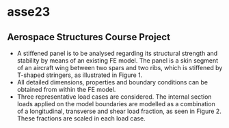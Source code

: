 # asse23
## Aerospace Structures Course Project
- A stiffened panel is to be analysed regarding its structural strength and stability by means of an existing FE model. The panel is a skin segment of an aircraft wing between two spars and two ribs, which is stiffened by T-shaped stringers, as illustrated in Figure 1.
- All detailed dimensions, properties and boundary conditions can be obtained from within the FE model.
- Three representative load cases are considered. The internal section loads applied on the model boundaries are modelled as a combination of a longitudinal, transverse and shear load fraction, as seen in Figure 2. These fractions are scaled in each load case.
